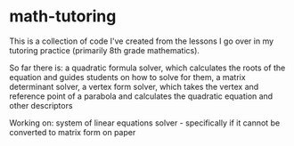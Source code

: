 # math-tutoring

This is a collection of code I've created from the lessons I go over in my tutoring practice (primarily 8th grade mathematics).

So far there is: a quadratic formula solver, which calculates the roots of the equation and guides students on how to solve for them, a matrix determinant solver, a vertex form solver, which takes the vertex and reference point of a parabola and calculates the quadratic equation and other descriptors
  
Working on: system of linear equations solver - specifically if it cannot be converted to matrix form on paper

